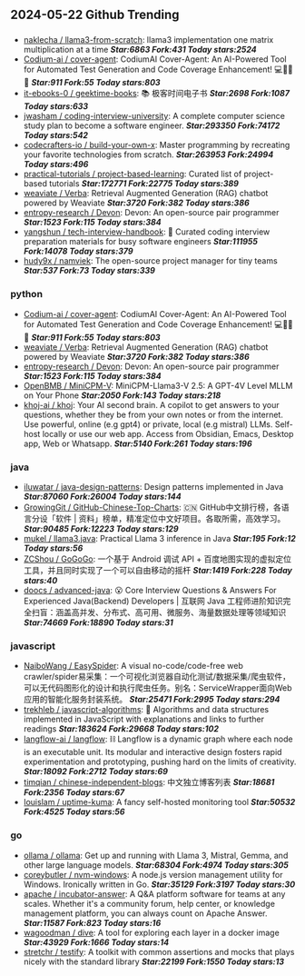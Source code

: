 ## 2024-05-22 Github Trending

### 
* [naklecha / llama3-from-scratch](https://github.com/naklecha/llama3-from-scratch): llama3 implementation one matrix multiplication at a time ***Star:6863 Fork:431 Today stars:2524***
* [Codium-ai / cover-agent](https://github.com/Codium-ai/cover-agent): CodiumAI Cover-Agent: An AI-Powered Tool for Automated Test Generation and Code Coverage Enhancement! 💻🤖🧪🐞 ***Star:911 Fork:55 Today stars:803***
* [it-ebooks-0 / geektime-books](https://github.com/it-ebooks-0/geektime-books): 📚 极客时间电子书 ***Star:2698 Fork:1087 Today stars:633***
* [jwasham / coding-interview-university](https://github.com/jwasham/coding-interview-university): A complete computer science study plan to become a software engineer. ***Star:293350 Fork:74172 Today stars:542***
* [codecrafters-io / build-your-own-x](https://github.com/codecrafters-io/build-your-own-x): Master programming by recreating your favorite technologies from scratch. ***Star:263953 Fork:24994 Today stars:496***
* [practical-tutorials / project-based-learning](https://github.com/practical-tutorials/project-based-learning): Curated list of project-based tutorials ***Star:172771 Fork:22775 Today stars:389***
* [weaviate / Verba](https://github.com/weaviate/Verba): Retrieval Augmented Generation (RAG) chatbot powered by Weaviate ***Star:3720 Fork:382 Today stars:386***
* [entropy-research / Devon](https://github.com/entropy-research/Devon): Devon: An open-source pair programmer ***Star:1523 Fork:115 Today stars:384***
* [yangshun / tech-interview-handbook](https://github.com/yangshun/tech-interview-handbook): 💯 Curated coding interview preparation materials for busy software engineers ***Star:111955 Fork:14078 Today stars:379***
* [hudy9x / namviek](https://github.com/hudy9x/namviek): The open-source project manager for tiny teams ***Star:537 Fork:73 Today stars:339***

### python
* [Codium-ai / cover-agent](https://github.com/Codium-ai/cover-agent): CodiumAI Cover-Agent: An AI-Powered Tool for Automated Test Generation and Code Coverage Enhancement! 💻🤖🧪🐞 ***Star:911 Fork:55 Today stars:803***
* [weaviate / Verba](https://github.com/weaviate/Verba): Retrieval Augmented Generation (RAG) chatbot powered by Weaviate ***Star:3720 Fork:382 Today stars:386***
* [entropy-research / Devon](https://github.com/entropy-research/Devon): Devon: An open-source pair programmer ***Star:1523 Fork:115 Today stars:384***
* [OpenBMB / MiniCPM-V](https://github.com/OpenBMB/MiniCPM-V): MiniCPM-Llama3-V 2.5: A GPT-4V Level MLLM on Your Phone ***Star:2050 Fork:143 Today stars:218***
* [khoj-ai / khoj](https://github.com/khoj-ai/khoj): Your AI second brain. A copilot to get answers to your questions, whether they be from your own notes or from the internet. Use powerful, online (e.g gpt4) or private, local (e.g mistral) LLMs. Self-host locally or use our web app. Access from Obsidian, Emacs, Desktop app, Web or Whatsapp. ***Star:5140 Fork:261 Today stars:196***

### java
* [iluwatar / java-design-patterns](https://github.com/iluwatar/java-design-patterns): Design patterns implemented in Java ***Star:87060 Fork:26004 Today stars:144***
* [GrowingGit / GitHub-Chinese-Top-Charts](https://github.com/GrowingGit/GitHub-Chinese-Top-Charts): 🇨🇳 GitHub中文排行榜，各语言分设「软件 | 资料」榜单，精准定位中文好项目。各取所需，高效学习。 ***Star:90485 Fork:12223 Today stars:129***
* [mukel / llama3.java](https://github.com/mukel/llama3.java): Practical Llama 3 inference in Java ***Star:195 Fork:12 Today stars:56***
* [ZCShou / GoGoGo](https://github.com/ZCShou/GoGoGo): 一个基于 Android 调试 API + 百度地图实现的虚拟定位工具，并且同时实现了一个可以自由移动的摇杆 ***Star:1419 Fork:228 Today stars:40***
* [doocs / advanced-java](https://github.com/doocs/advanced-java): 😮 Core Interview Questions & Answers For Experienced Java(Backend) Developers | 互联网 Java 工程师进阶知识完全扫盲：涵盖高并发、分布式、高可用、微服务、海量数据处理等领域知识 ***Star:74669 Fork:18890 Today stars:31***

### javascript
* [NaiboWang / EasySpider](https://github.com/NaiboWang/EasySpider): A visual no-code/code-free web crawler/spider易采集：一个可视化浏览器自动化测试/数据采集/爬虫软件，可以无代码图形化的设计和执行爬虫任务。别名：ServiceWrapper面向Web应用的智能化服务封装系统。 ***Star:25471 Fork:2995 Today stars:294***
* [trekhleb / javascript-algorithms](https://github.com/trekhleb/javascript-algorithms): 📝 Algorithms and data structures implemented in JavaScript with explanations and links to further readings ***Star:183624 Fork:29668 Today stars:102***
* [langflow-ai / langflow](https://github.com/langflow-ai/langflow): ⛓️ Langflow is a dynamic graph where each node is an executable unit. Its modular and interactive design fosters rapid experimentation and prototyping, pushing hard on the limits of creativity. ***Star:18092 Fork:2712 Today stars:69***
* [timqian / chinese-independent-blogs](https://github.com/timqian/chinese-independent-blogs): 中文独立博客列表 ***Star:18681 Fork:2356 Today stars:67***
* [louislam / uptime-kuma](https://github.com/louislam/uptime-kuma): A fancy self-hosted monitoring tool ***Star:50532 Fork:4525 Today stars:56***

### go
* [ollama / ollama](https://github.com/ollama/ollama): Get up and running with Llama 3, Mistral, Gemma, and other large language models. ***Star:68304 Fork:4974 Today stars:305***
* [coreybutler / nvm-windows](https://github.com/coreybutler/nvm-windows): A node.js version management utility for Windows. Ironically written in Go. ***Star:35129 Fork:3197 Today stars:30***
* [apache / incubator-answer](https://github.com/apache/incubator-answer): A Q&A platform software for teams at any scales. Whether it's a community forum, help center, or knowledge management platform, you can always count on Apache Answer. ***Star:11587 Fork:823 Today stars:16***
* [wagoodman / dive](https://github.com/wagoodman/dive): A tool for exploring each layer in a docker image ***Star:43929 Fork:1666 Today stars:14***
* [stretchr / testify](https://github.com/stretchr/testify): A toolkit with common assertions and mocks that plays nicely with the standard library ***Star:22199 Fork:1550 Today stars:13***
